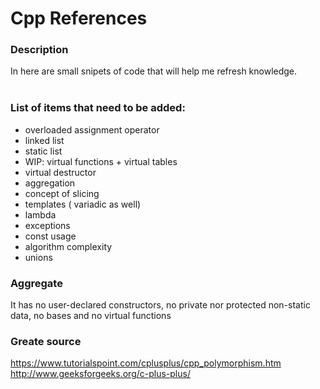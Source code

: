 # Cpp References
### Description
In here are small snipets of code that will help me refresh knowledge.</br>
</br>

### List of items that need to be added:
* overloaded assignment operator
* linked list
* static list
* WIP: virtual functions + virtual tables 
* virtual destructor
* aggregation
* concept of slicing
* templates ( variadic as well)
* lambda
* exceptions
* const usage
* algorithm complexity
* unions

### Aggregate 
It has no user-declared constructors, no private nor protected non-static data, no bases and no virtual functions

### Greate source
https://www.tutorialspoint.com/cplusplus/cpp_polymorphism.htm</br>
http://www.geeksforgeeks.org/c-plus-plus/


